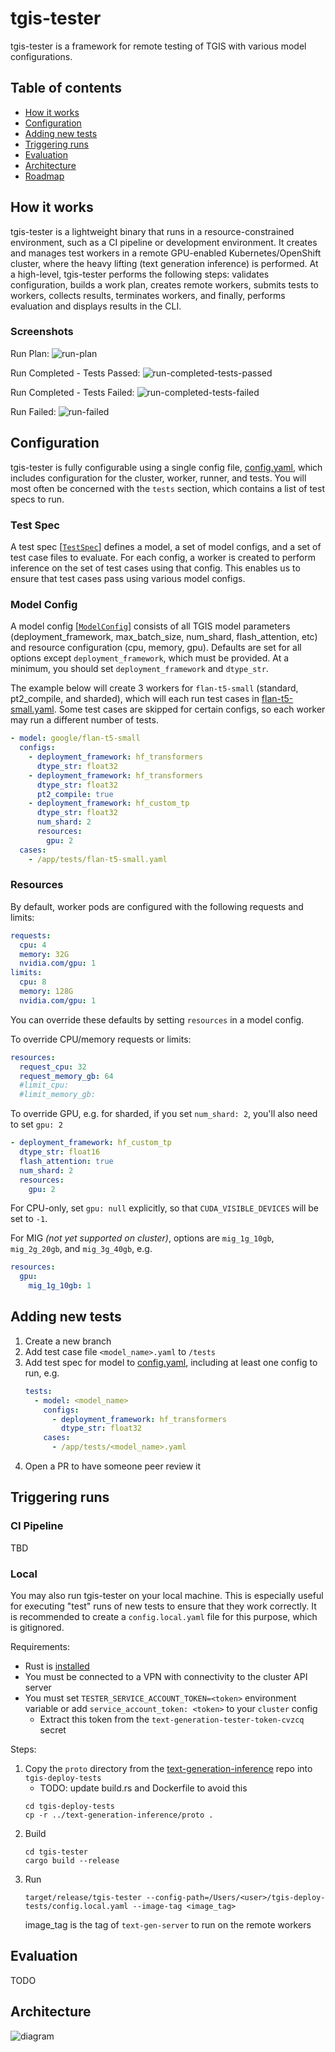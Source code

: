 # tgis-tester

tgis-tester is a framework for remote testing of TGIS with various model configurations.

## Table of contents

- [How it works](#how-it-works)
- [Configuration](#configuration)
- [Adding new tests](#adding-new-tests)
- [Triggering runs](#triggering-runs)
- [Evaluation](#evaluation)
- [Architecture](#architecture)
- [Roadmap](#roadmap)

## How it works

tgis-tester is a lightweight binary that runs in a resource-constrained environment, such as a CI pipeline or development environment. It creates and manages test workers in a remote GPU-enabled Kubernetes/OpenShift cluster, where the heavy lifting (text generation inference) is performed. At a high-level, tgis-tester performs the following steps: validates configuration, builds a work plan, creates remote workers, submits tests to workers, collects results, terminates workers, and finally, performs evaluation and displays results in the CLI.

### Screenshots

Run Plan:
![run-plan](assets/run-plan.png)

Run Completed - Tests Passed:
![run-completed-tests-passed](assets/run-completed-tests-passed.png)

Run Completed - Tests Failed:
![run-completed-tests-failed](assets/run-completed-tests-failed.png)

Run Failed:
![run-failed](assets/run-failed.png)

## Configuration
tgis-tester is fully configurable using a single config file, [config.yaml](config.yaml), which includes configuration for the cluster, worker, runner, and tests. You will most often be concerned with the `tests` section, which contains a list of test specs to run.

### Test Spec

A test spec [[`TestSpec`](tgis-tester/src/config.rs#L98)] defines a model, a set of model configs, and a set of test case files to evaluate. For each config, a worker is created to perform inference on the set of test cases using that config. This enables us to ensure that test cases pass using various model configs.

### Model Config

A model config [[`ModelConfig`](tgis-tester/src/config.rs#L133)] consists of all TGIS model parameters (deployment_framework, max_batch_size, num_shard, flash_attention, etc) and resource configuration (cpu, memory, gpu). Defaults are set for all options except `deployment_framework`, which must be provided. At a minimum, you should set `deployment_framework` and `dtype_str`.

The example below will create 3 workers for `flan-t5-small` (standard, pt2_compile, and sharded), which will each run test cases in [flan-t5-small.yaml](tests/flan-t5-small.yaml). Some test cases are skipped for certain configs, so each worker may run a different number of tests.
```yaml
- model: google/flan-t5-small
  configs:
    - deployment_framework: hf_transformers
      dtype_str: float32
    - deployment_framework: hf_transformers
      dtype_str: float32
      pt2_compile: true
    - deployment_framework: hf_custom_tp
      dtype_str: float32
      num_shard: 2
      resources:
        gpu: 2
  cases:
    - /app/tests/flan-t5-small.yaml
```

### Resources

By default, worker pods are configured with the following requests and limits:
```yaml
requests:
  cpu: 4
  memory: 32G
  nvidia.com/gpu: 1
limits:
  cpu: 8
  memory: 128G
  nvidia.com/gpu: 1
```
You can override these defaults by setting `resources` in a model config. 

To override CPU/memory requests or limits:
```yaml
resources:
  request_cpu: 32
  request_memory_gb: 64
  #limit_cpu:
  #limit_memory_gb:
```

To override GPU, e.g. for sharded, if you set `num_shard: 2`, you'll also need to set `gpu: 2`
```yaml
- deployment_framework: hf_custom_tp
  dtype_str: float16
  flash_attention: true
  num_shard: 2
  resources:
    gpu: 2
```

For CPU-only, set `gpu: null` explicitly, so that `CUDA_VISIBLE_DEVICES` will be set to `-1`.

For MIG *(not yet supported on cluster)*, options are `mig_1g_10gb`, `mig_2g_20gb`, and `mig_3g_40gb`, e.g.
```yaml
resources:
  gpu:
    mig_1g_10gb: 1
```

## Adding new tests
1. Create a new branch
2. Add test case file `<model_name>.yaml` to `/tests`
3. Add test spec for model to [config.yaml](config.yaml), including at least one config to run, e.g.
    ```yaml
    tests:
      - model: <model_name>
        configs:
          - deployment_framework: hf_transformers
            dtype_str: float32
        cases:
          - /app/tests/<model_name>.yaml
    ```
4. Open a PR to have someone peer review it

## Triggering runs

### CI Pipeline

TBD

### Local

You may also run tgis-tester on your local machine. This is especially useful for executing "test" runs of new tests to ensure that they work correctly. It is recommended to create a `config.local.yaml` file for this purpose, which is gitignored.

Requirements:
- Rust is [installed](https://www.rust-lang.org/tools/install)
- You must be connected to a VPN with connectivity to the cluster API server
- You must set `TESTER_SERVICE_ACCOUNT_TOKEN=<token>` environment variable or add `service_account_token: <token>` to your `cluster` config
  - Extract this token from the `text-generation-tester-token-cvzcq` secret

Steps:
1. Copy the `proto` directory from the [text-generation-inference](https://github.com/IBM/text-generation-inference) repo into `tgis-deploy-tests`
   - TODO: update build.rs and Dockerfile to avoid this
   ```
   cd tgis-deploy-tests
   cp -r ../text-generation-inference/proto .
   ```
2. Build
    ```
    cd tgis-tester
    cargo build --release
    ```
3. Run
    ```
    target/release/tgis-tester --config-path=/Users/<user>/tgis-deploy-tests/config.local.yaml --image-tag <image_tag>
    ```
    image_tag is the tag of `text-gen-server` to run on the remote workers

## Evaluation
TODO

## Architecture
![diagram](assets/architecture.png)
